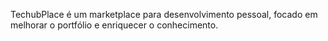 TechubPlace é um marketplace para desenvolvimento pessoal, focado em melhorar o portfólio e enriquecer o conhecimento.
